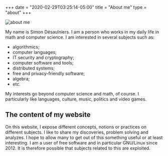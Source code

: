 +++
date  = "2020-02-29T03:25:14-05:00"
title = "About me"
type  = "about"
+++

![about me](/images/about.me.jpg)

My name is Simon Désaulniers. I am a person who works in my daily life in math
and computer science. I am interested in several subjects such as:

* algorithmics;
* computer languages;
* IT security and cryptography;
* computer software and tools;
* distributed systems;
* free and privacy-friendly software;
* algebra;
* etc.

My interests go beyond computer science and math, of course. I particularly like
languages, culture, music, politics and video games.

## The content of my website

On this website, I expose different concepts, notions or practices on different
subjects. I like to share my discoveries, problem solving and analyzes. I hope
to allow many to get out of this something useful or at least interesting. I am
a user of free software and in particular GNU/Linux since 2012. It is therefore
possible that subjects related to this are exploited.

<!-- vim: set sts=2 ts=2 sw=2 tw=80 et :-->

